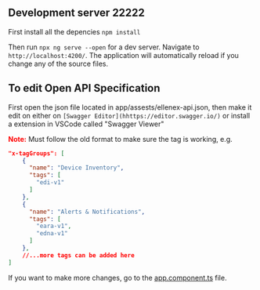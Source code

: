 ## Development server 22222

First install all the depencies `npm install`

Then run `npx ng serve --open` for a dev server. Navigate to `http://localhost:4200/`. The application will automatically reload if you change any of the source files.

## To edit Open API Specification

First open the json file located in app/assests/ellenex-api.json, then make it edit on either on `[Swagger Editor](hhttps://editor.swagger.io/)` or install a extension in VSCode called "Swagger Viewer"

**<span style="color: red;">Note:</span>** Must follow the old format to make sure the tag is working, e.g.

```json
"x-tagGroups": [
    {
      "name": "Device Inventory",
      "tags": [
        "edi-v1"
      ]
    },
    {
      "name": "Alerts & Notifications",
      "tags": [
        "eara-v1",
        "edna-v1"
      ]
    },
    //...more tags can be added here
]
```

If you want to make more changes, go to the [app.component.ts](./src/app/app.component.ts) file.
